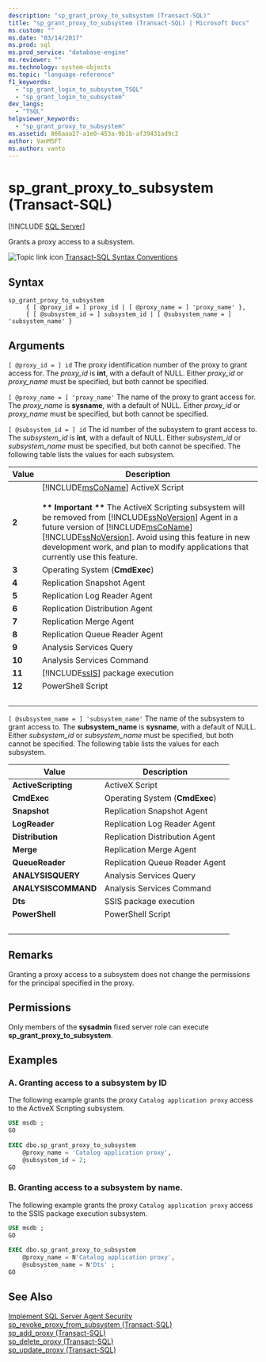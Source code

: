 ```yaml
---
description: "sp_grant_proxy_to_subsystem (Transact-SQL)"
title: "sp_grant_proxy_to_subsystem (Transact-SQL) | Microsoft Docs"
ms.custom: ""
ms.date: "03/14/2017"
ms.prod: sql
ms.prod_service: "database-engine"
ms.reviewer: ""
ms.technology: system-objects
ms.topic: "language-reference"
f1_keywords: 
  - "sp_grant_login_to_subsystem_TSQL"
  - "sp_grant_login_to_subsystem"
dev_langs: 
  - "TSQL"
helpviewer_keywords: 
  - "sp_grant_proxy_to_subsystem"
ms.assetid: 866aaa27-a1e0-453a-9b1b-af39431ad9c2
author: VanMSFT
ms.author: vanto
---
```

# sp_grant_proxy_to_subsystem (Transact-SQL)

[!INCLUDE [SQL Server](../../includes/applies-to-version/sqlserver.md)]

  Grants a proxy access to a subsystem.  
  
 ![Topic link icon](../../database-engine/configure-windows/media/topic-link.gif "Topic link icon") [Transact-SQL Syntax Conventions](../../t-sql/language-elements/transact-sql-syntax-conventions-transact-sql.md)  
  
## Syntax  
  
```  
sp_grant_proxy_to_subsystem  
     { [ @proxy_id = ] proxy_id | [ @proxy_name = ] 'proxy_name' },  
     { [ @subsystem_id = ] subsystem_id | [ @subsystem_name = ] 'subsystem_name' }  
```  
  
## Arguments  
`[ @proxy_id = ] id`
 The proxy identification number of the proxy to grant access for. The *proxy_id* is **int**, with a default of NULL. Either *proxy_id* or *proxy_name* must be specified, but both cannot be specified.  
  
`[ @proxy_name = ] 'proxy_name'`
 The name of the proxy to grant access for. The *proxy_name* is **sysname**, with a default of NULL. Either *proxy_id* or *proxy_name* must be specified, but both cannot be specified.  
  
`[ @subsystem_id = ] id`
 The id number of the subsystem to grant access to. The *subsystem_id* is **int**, with a default of NULL. Either *subsystem_id* or *subsystem_name* must be specified, but both cannot be specified. The following table lists the values for each subsystem.  
  
|Value|Description|  
|-----------|-----------------|  
|**2**|[!INCLUDE[msCoName](../../includes/msconame-md.md)] ActiveX Script<br /><br /> **\*\* Important \*\*** The ActiveX Scripting subsystem will be removed from [!INCLUDE[ssNoVersion](../../includes/ssnoversion-md.md)] Agent in a future version of [!INCLUDE[msCoName](../../includes/msconame-md.md)][!INCLUDE[ssNoVersion](../../includes/ssnoversion-md.md)]. Avoid using this feature in new development work, and plan to modify applications that currently use this feature.|  
|**3**|Operating System (**CmdExec**)|  
|**4**|Replication Snapshot Agent|  
|**5**|Replication Log Reader Agent|  
|**6**|Replication Distribution Agent|  
|**7**|Replication Merge Agent|  
|**8**|Replication Queue Reader Agent|  
|**9**|Analysis Services Query|  
|**10**|Analysis Services Command|  
|**11**|[!INCLUDE[ssIS](../../includes/ssis-md.md)] package execution|  
|**12**|PowerShell Script|  
| &nbsp; | &nbsp; |
  
`[ @subsystem_name = ] 'subsystem_name'`
 The name of the subsystem to grant access to. The **subsystem_name** is **sysname**, with a default of NULL. Either *subsystem_id* or *subsystem_name* must be specified, but both cannot be specified. The following table lists the values for each subsystem.  
  
|Value|Description|  
|-----------|-----------------|  
|**ActiveScripting**|ActiveX Script|  
|**CmdExec**|Operating System (**CmdExec**)|  
|**Snapshot**|Replication Snapshot Agent|  
|**LogReader**|Replication Log Reader Agent|  
|**Distribution**|Replication  Distribution Agent|  
|**Merge**|Replication Merge Agent|  
|**QueueReader**|Replication Queue Reader Agent|  
|**ANALYSISQUERY**|Analysis Services Query|  
|**ANALYSISCOMMAND**|Analysis Services Command|  
|**Dts**|SSIS package execution|  
|**PowerShell**|PowerShell Script|  
| &nbsp; | &nbsp; |
  
## Remarks  
 Granting a proxy access to a subsystem does not change the permissions for the principal specified in the proxy.  
  
## Permissions  
 Only members of the **sysadmin** fixed server role can execute **sp_grant_proxy_to_subsystem**.  
  
## Examples  
  
### A. Granting access to a subsystem by ID  
 The following example grants the proxy `Catalog application proxy` access to the ActiveX Scripting subsystem.  
  
```sql
USE msdb ;  
GO  
  
EXEC dbo.sp_grant_proxy_to_subsystem  
    @proxy_name = 'Catalog application proxy',  
    @subsystem_id = 2;  
GO  
```  
  
### B. Granting access to a subsystem by name.  
 The following example grants the proxy `Catalog application proxy` access to the SSIS package execution subsystem.  
  
```sql
USE msdb ;  
GO  
  
EXEC dbo.sp_grant_proxy_to_subsystem  
    @proxy_name = N'Catalog application proxy',  
    @subsystem_name = N'Dts' ;  
GO  
```  
  
## See Also  
 [Implement SQL Server Agent Security](../../ssms/agent/implement-sql-server-agent-security.md)   
 [sp_revoke_proxy_from_subsystem &#40;Transact-SQL&#41;](../../relational-databases/system-stored-procedures/sp-revoke-proxy-from-subsystem-transact-sql.md)   
 [sp_add_proxy &#40;Transact-SQL&#41;](../../relational-databases/system-stored-procedures/sp-add-proxy-transact-sql.md)   
 [sp_delete_proxy &#40;Transact-SQL&#41;](../../relational-databases/system-stored-procedures/sp-delete-proxy-transact-sql.md)   
 [sp_update_proxy &#40;Transact-SQL&#41;](../../relational-databases/system-stored-procedures/sp-update-proxy-transact-sql.md)  
  
  
